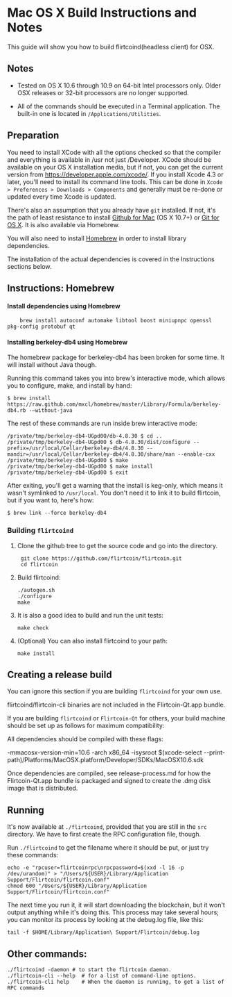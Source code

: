 Mac OS X Build Instructions and Notes
====================================
This guide will show you how to build flirtcoind(headless client) for OSX.

Notes
-----

* Tested on OS X 10.6 through 10.9 on 64-bit Intel processors only.
Older OSX releases or 32-bit processors are no longer supported.

* All of the commands should be executed in a Terminal application. The
built-in one is located in `/Applications/Utilities`.

Preparation
-----------

You need to install XCode with all the options checked so that the compiler
and everything is available in /usr not just /Developer. XCode should be
available on your OS X installation media, but if not, you can get the
current version from https://developer.apple.com/xcode/. If you install
Xcode 4.3 or later, you'll need to install its command line tools. This can
be done in `Xcode > Preferences > Downloads > Components` and generally must
be re-done or updated every time Xcode is updated.

There's also an assumption that you already have `git` installed. If
not, it's the path of least resistance to install [Github for Mac](https://mac.github.com/)
(OS X 10.7+) or
[Git for OS X](https://code.google.com/p/git-osx-installer/). It is also
available via Homebrew.

You will also need to install [Homebrew](http://brew.sh) in order to install library
dependencies.

The installation of the actual dependencies is covered in the Instructions
sections below.

Instructions: Homebrew
----------------------

#### Install dependencies using Homebrew

        brew install autoconf automake libtool boost miniupnpc openssl pkg-config protobuf qt

#### Installing berkeley-db4 using Homebrew

The homebrew package for berkeley-db4 has been broken for some time.  It will install without Java though.

Running this command takes you into brew's interactive mode, which allows you to configure, make, and install by hand:
```
$ brew install https://raw.github.com/mxcl/homebrew/master/Library/Formula/berkeley-db4.rb -–without-java 
```

The rest of these commands are run inside brew interactive mode:
```
/private/tmp/berkeley-db4-UGpd0O/db-4.8.30 $ cd ..
/private/tmp/berkeley-db4-UGpd0O $ db-4.8.30/dist/configure --prefix=/usr/local/Cellar/berkeley-db4/4.8.30 --mandir=/usr/local/Cellar/berkeley-db4/4.8.30/share/man --enable-cxx
/private/tmp/berkeley-db4-UGpd0O $ make
/private/tmp/berkeley-db4-UGpd0O $ make install
/private/tmp/berkeley-db4-UGpd0O $ exit
```

After exiting, you'll get a warning that the install is keg-only, which means it wasn't symlinked to `/usr/local`.  You don't need it to link it to build flirtcoin, but if you want to, here's how:

    $ brew link --force berkeley-db4


### Building `flirtcoind`

1. Clone the github tree to get the source code and go into the directory.

        git clone https://github.com/flirtcoin/flirtcoin.git
        cd flirtcoin

2.  Build flirtcoind:

        ./autogen.sh
        ./configure
        make

3.  It is also a good idea to build and run the unit tests:

        make check

4.  (Optional) You can also install flirtcoind to your path:

        make install

Creating a release build
------------------------
You can ignore this section if you are building `flirtcoind` for your own use.

flirtcoind/flirtcoin-cli binaries are not included in the Flirtcoin-Qt.app bundle.

If you are building `flirtcoind` or `Flirtcoin-Qt` for others, your build machine should be set up
as follows for maximum compatibility:

All dependencies should be compiled with these flags:

 -mmacosx-version-min=10.6
 -arch x86_64
 -isysroot $(xcode-select --print-path)/Platforms/MacOSX.platform/Developer/SDKs/MacOSX10.6.sdk

Once dependencies are compiled, see release-process.md for how the Flirtcoin-Qt.app
bundle is packaged and signed to create the .dmg disk image that is distributed.

Running
-------

It's now available at `./flirtcoind`, provided that you are still in the `src`
directory. We have to first create the RPC configuration file, though.

Run `./flirtcoind` to get the filename where it should be put, or just try these
commands:

    echo -e "rpcuser=flirtcoinrpc\nrpcpassword=$(xxd -l 16 -p /dev/urandom)" > "/Users/${USER}/Library/Application Support/Flirtcoin/flirtcoin.conf"
    chmod 600 "/Users/${USER}/Library/Application Support/Flirtcoin/flirtcoin.conf"

The next time you run it, it will start downloading the blockchain, but it won't
output anything while it's doing this. This process may take several hours;
you can monitor its process by looking at the debug.log file, like this:

    tail -f $HOME/Library/Application\ Support/Flirtcoin/debug.log

Other commands:
-------

    ./flirtcoind -daemon # to start the flirtcoin daemon.
    ./flirtcoin-cli --help  # for a list of command-line options.
    ./flirtcoin-cli help    # When the daemon is running, to get a list of RPC commands
